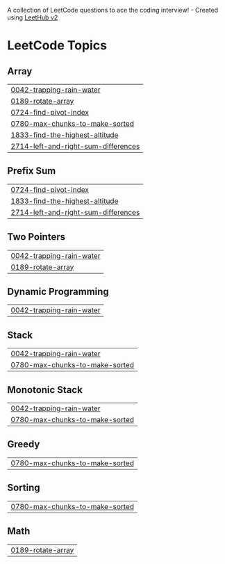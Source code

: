 A collection of LeetCode questions to ace the coding interview! - Created using [LeetHub v2](https://github.com/arunbhardwaj/LeetHub-2.0)
<!---LeetCode Topics Start-->
# LeetCode Topics
## Array
|  |
| ------- |
| [0042-trapping-rain-water](https://github.com/pryas32/DataStructure_ppa/tree/master/0042-trapping-rain-water) |
| [0189-rotate-array](https://github.com/pryas32/DataStructure_ppa/tree/master/0189-rotate-array) |
| [0724-find-pivot-index](https://github.com/pryas32/DataStructure_ppa/tree/master/0724-find-pivot-index) |
| [0780-max-chunks-to-make-sorted](https://github.com/pryas32/DataStructure_ppa/tree/master/0780-max-chunks-to-make-sorted) |
| [1833-find-the-highest-altitude](https://github.com/pryas32/DataStructure_ppa/tree/master/1833-find-the-highest-altitude) |
| [2714-left-and-right-sum-differences](https://github.com/pryas32/DataStructure_ppa/tree/master/2714-left-and-right-sum-differences) |
## Prefix Sum
|  |
| ------- |
| [0724-find-pivot-index](https://github.com/pryas32/DataStructure_ppa/tree/master/0724-find-pivot-index) |
| [1833-find-the-highest-altitude](https://github.com/pryas32/DataStructure_ppa/tree/master/1833-find-the-highest-altitude) |
| [2714-left-and-right-sum-differences](https://github.com/pryas32/DataStructure_ppa/tree/master/2714-left-and-right-sum-differences) |
## Two Pointers
|  |
| ------- |
| [0042-trapping-rain-water](https://github.com/pryas32/DataStructure_ppa/tree/master/0042-trapping-rain-water) |
| [0189-rotate-array](https://github.com/pryas32/DataStructure_ppa/tree/master/0189-rotate-array) |
## Dynamic Programming
|  |
| ------- |
| [0042-trapping-rain-water](https://github.com/pryas32/DataStructure_ppa/tree/master/0042-trapping-rain-water) |
## Stack
|  |
| ------- |
| [0042-trapping-rain-water](https://github.com/pryas32/DataStructure_ppa/tree/master/0042-trapping-rain-water) |
| [0780-max-chunks-to-make-sorted](https://github.com/pryas32/DataStructure_ppa/tree/master/0780-max-chunks-to-make-sorted) |
## Monotonic Stack
|  |
| ------- |
| [0042-trapping-rain-water](https://github.com/pryas32/DataStructure_ppa/tree/master/0042-trapping-rain-water) |
| [0780-max-chunks-to-make-sorted](https://github.com/pryas32/DataStructure_ppa/tree/master/0780-max-chunks-to-make-sorted) |
## Greedy
|  |
| ------- |
| [0780-max-chunks-to-make-sorted](https://github.com/pryas32/DataStructure_ppa/tree/master/0780-max-chunks-to-make-sorted) |
## Sorting
|  |
| ------- |
| [0780-max-chunks-to-make-sorted](https://github.com/pryas32/DataStructure_ppa/tree/master/0780-max-chunks-to-make-sorted) |
## Math
|  |
| ------- |
| [0189-rotate-array](https://github.com/pryas32/DataStructure_ppa/tree/master/0189-rotate-array) |
<!---LeetCode Topics End-->